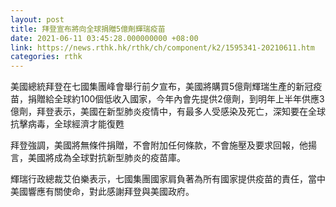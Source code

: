 ```yaml
---
layout: post
title: 拜登宣布將向全球捐贈5億劑輝瑞疫苗
date: 2021-06-11 03:45:28.000000000 +08:00
link: https://news.rthk.hk/rthk/ch/component/k2/1595341-20210611.htm
categories: rthk
---
```


美國總統拜登在七國集團峰會舉行前夕宣布，美國將購買5億劑輝瑞生產的新冠疫苗，捐贈給全球約100個低收入國家，今年內會先提供2億劑，到明年上半年供應3億劑，拜登表示，美國在新型肺炎疫情中，有最多人受感染及死亡，深知要在全球抗擊病毒，全球經濟才能復甦

拜登強調，美國將無條件捐贈，不會附加任何條款，不會施壓及要求回報，他揚言，美國將成為全球對抗新型肺炎的疫苗庫。

輝瑞行政總裁艾伯樂表示，七國集團國家肩負著為所有國家提供疫苗的責任，當中美國響應有關使命，對此感謝拜登與美國政府。
